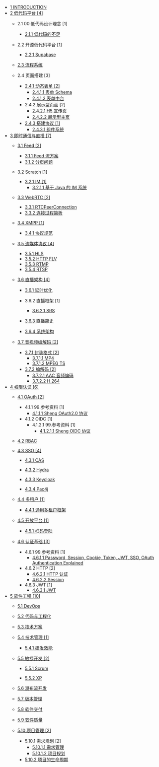   - [1 INTRODUCTION](/INTRODUCTION.md)
  - [2 低代码平台 [4]](/低代码平台/README.md)
    - 2.1 00.低代码设计理念 [1]
      - [2.1.1 低代码的不足](/低代码平台/00.低代码设计理念/低代码的不足.md)
    - 2.2 开源低代码平台 [1]
      - [2.2.1 Supabase](/低代码平台/开源低代码平台/Supabase/README.md)
        
    - [2.3 流程系统](/低代码平台/流程系统/README.md)
      
    - 2.4 页面搭建 [3]
      - [2.4.1 动态表单 [2]](/低代码平台/页面搭建/动态表单/README.md)
        - [2.4.1.1 表单 Schema](/低代码平台/页面搭建/动态表单/表单%20Schema.md)
        - [2.4.1.2 表单中台](/低代码平台/页面搭建/动态表单/表单中台.md)
      - 2.4.2 展示型页面 [2]
        - [2.4.2.1 H5 宣传页](/低代码平台/页面搭建/展示型页面/H5%20宣传页.md)
        - [2.4.2.2 展示型主页](/低代码平台/页面搭建/展示型页面/展示型主页.md)
      - [2.4.3 搭建协议 [1]](/低代码平台/页面搭建/搭建协议/README.md)
        - [2.4.3.1 组件系统](/低代码平台/页面搭建/搭建协议/组件系统.md)
  - [3 即时通信与直播 [7]](/即时通信与直播/README.md)
    - [3.1 Feed [2]](/即时通信与直播/Feed/README.md)
      - [3.1.1 Feed 流方案](/即时通信与直播/Feed/Feed%20流方案.md)
      - [3.1.2 分页问题](/即时通信与直播/Feed/分页问题.md)
    - 3.2 Scratch [1]
      - [3.2.1 IM [1]](/即时通信与直播/Scratch/IM/README.md)
        - [3.2.1.1 基于 Java 的 IM 系统](/即时通信与直播/Scratch/IM/基于%20Java%20的%20IM%20系统.md)
    - [3.3 WebRTC [2]](/即时通信与直播/WebRTC/README.md)
      - [3.3.1 RTCPeerConnection](/即时通信与直播/WebRTC/RTCPeerConnection.md)
      - [3.3.2 连接过程简析](/即时通信与直播/WebRTC/连接过程简析.md)
    - [3.4 XMPP [1]](/即时通信与直播/XMPP/README.md)
      - [3.4.1 协议规范](/即时通信与直播/XMPP/协议规范.md)
    - [3.5 流媒体协议 [4]](/即时通信与直播/流媒体协议/README.md)
      - [3.5.1 HLS](/即时通信与直播/流媒体协议/HLS.md)
      - [3.5.2 HTTP FLV](/即时通信与直播/流媒体协议/HTTP-FLV.md)
      - [3.5.3 RTMP](/即时通信与直播/流媒体协议/RTMP.md)
      - [3.5.4 RTSP](/即时通信与直播/流媒体协议/RTSP.md)
    - [3.6 直播架构 [4]](/即时通信与直播/直播架构/README.md)
      - [3.6.1 延时优化](/即时通信与直播/直播架构/延时优化/README.md)
        
      - 3.6.2 直播框架 [1]
        - [3.6.2.1 SRS](/即时通信与直播/直播架构/直播框架/SRS/README.md)
          
      - [3.6.3 直播简史](/即时通信与直播/直播架构/直播简史.md)
      - [3.6.4 系统架构](/即时通信与直播/直播架构/系统架构/README.md)
        
    - [3.7 音视频编解码 [2]](/即时通信与直播/音视频编解码/README.md)
      - [3.7.1 封装格式 [2]](/即时通信与直播/音视频编解码/封装格式/README.md)
        - [3.7.1.1 MP4](/即时通信与直播/音视频编解码/封装格式/MP4.md)
        - [3.7.1.2 MPEG TS](/即时通信与直播/音视频编解码/封装格式/MPEG-TS.md)
      - [3.7.2 编解码 [2]](/即时通信与直播/音视频编解码/编解码/README.md)
        - [3.7.2.1 AAC 音频编码](/即时通信与直播/音视频编解码/编解码/AAC%20音频编码.md)
        - [3.7.2.2 H.264](/即时通信与直播/音视频编解码/编解码/H.264.md)
  - [4 权限认证 [6]](/权限认证/README.md)
    - [4.1 OAuth [2]](/权限认证/OAuth/README.md)
      - 4.1.1 99.参考资料 [1]
        - [4.1.1.1 Sheng OAuth2.0 协议](/权限认证/OAuth/99.参考资料/2022-Sheng-OAuth2.0%20协议.md)
      - 4.1.2 OIDC [1]
        - 4.1.2.1 99.参考资料 [1]
          - [4.1.2.1.1 Sheng OIDC 协议](/权限认证/OAuth/OIDC/99.参考资料/2021-Sheng-OIDC%20协议.md)
    - [4.2 RBAC](/权限认证/RBAC/README.md)
      
    - [4.3 SSO [4]](/权限认证/SSO/README.md)
      - [4.3.1 CAS](/权限认证/SSO/CAS/README.md)
        
      - [4.3.2 Hydra](/权限认证/SSO/Hydra/README.md)
        
      - [4.3.3 Keycloak](/权限认证/SSO/Keycloak/README.md)
        
      - [4.3.4 Pac4j](/权限认证/SSO/Pac4j/README.md)
        
    - [4.4 多租户 [1]](/权限认证/多租户/README.md)
      - [4.4.1 通用多租户框架](/权限认证/多租户/通用多租户框架.md)
    - [4.5 开放平台 [1]](/权限认证/开放平台/README.md)
      - [4.5.1 扫码登陆](/权限认证/开放平台/扫码登陆.md)
    - [4.6 认证基础 [3]](/权限认证/认证基础/README.md)
      - 4.6.1 99.参考资料 [1]
        - [4.6.1.1 Password, Session, Cookie, Token, JWT, SSO, OAuth   Authentication Explained](/权限认证/认证基础/99.参考资料/2023-Password,%20Session,%20Cookie,%20Token,%20JWT,%20SSO,%20OAuth%20-%20Authentication%20Explained.md)
      - 4.6.2 HTTP [2]
        - [4.6.2.1 HTTP 认证](/权限认证/认证基础/HTTP/HTTP%20认证.md)
        - [4.6.2.2 Session](/权限认证/认证基础/HTTP/Session.md)
      - 4.6.3 JWT [1]
        - [4.6.3.1 JWT](/权限认证/认证基础/JWT/JWT.md)
  - [5 软件工程 [10]](/软件工程/README.md)
    - [5.1 DevOps](/软件工程/DevOps/README.md)
      
    - [5.2 代码与工程化](/软件工程/代码与工程化.md)
    - [5.3 技术方案](/软件工程/技术方案/README.md)
      
    - [5.4 技术管理 [1]](/软件工程/技术管理/README.md)
      - [5.4.1 研发效能](/软件工程/技术管理/研发效能/README.md)
        
    - [5.5 敏捷开发 [2]](/软件工程/敏捷开发/README.md)
      - [5.5.1 Scrum](/软件工程/敏捷开发/Scrum/README.md)
        
      - [5.5.2 XP](/软件工程/敏捷开发/XP/README.md)
        
    - [5.6 瀑布流开发](/软件工程/瀑布流开发/README.md)
      
    - [5.7 版本管理](/软件工程/版本管理/README.md)
      
    - [5.8 软件交付](/软件工程/软件交付/README.md)
      
    - [5.9 软件质量](/软件工程/软件质量/README.md)
      
    - [5.10 项目管理 [2]](/软件工程/项目管理/README.md)
      - 5.10.1 需求规划 [2]
        - [5.10.1.1 需求管理](/软件工程/项目管理/需求规划/需求管理.md)
        - [5.10.1.2 项目规划](/软件工程/项目管理/需求规划/项目规划.md)
      - [5.10.2 项目的生命周期](/软件工程/项目管理/项目的生命周期/README.md)
        